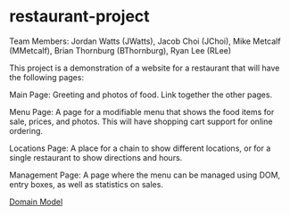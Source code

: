 # restaurant-project

Team Members: Jordan Watts (JWatts), Jacob Choi (JChoi), Mike Metcalf (MMetcalf), Brian Thornburg (BThornburg), Ryan Lee (RLee)

This project is a demonstration of a website for a restaurant that will have the following pages:

Main Page: Greeting and photos of food. Link together the other pages.

Menu Page: A page for a modifiable menu that shows the food items for sale, prices, and photos. This will have shopping cart support for online ordering.

Locations Page: A place for a chain to show different locations, or for a single restaurant to show directions and hours.

Management Page: A page where the menu can be managed using DOM, entry boxes, as well as statistics on sales.

[Domain Model](images/domain_model.png)
